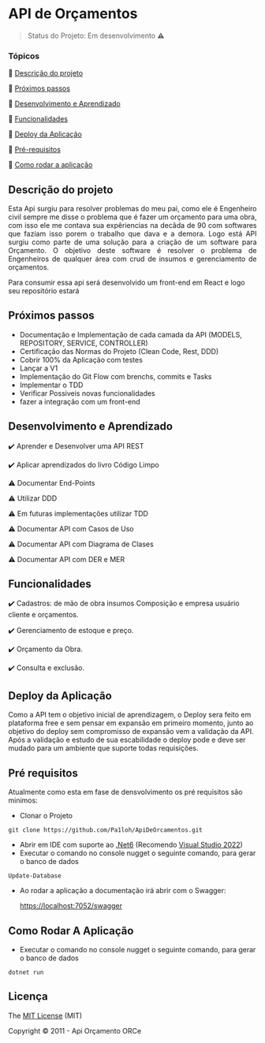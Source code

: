 <h1>API de Orçamentos</h1> 




> Status do Projeto: Em desenvolvimento :warning: 

### Tópicos 

:small_blue_diamond: [Descrição do projeto](#descrição-do-projeto)

:small_blue_diamond: [Próximos passos](#próximos-passos)

:small_blue_diamond: [Desenvolvimento e Aprendizado](#descrição-do-projeto)

:small_blue_diamond: [Funcionalidades](#funcionalidades)

:small_blue_diamond: [Deploy da Aplicação](#deploy-da-aplicação)

:small_blue_diamond: [Pré-requisitos](#pré-requisitos)

:small_blue_diamond: [Como rodar a aplicação](#como-rodar-a-aplicação)

## Descrição do projeto 

<p align="justify">
Esta Api surgiu para resolver problemas do meu pai, como ele é Engenheiro civil sempre me disse o problema que é fazer um orçamento para uma obra,
com isso ele me contava sua expêriencias na decâda de 90 com softwares que faziam isso porem o trabalho que dava e a demora.
Logo está API surgiu como parte de uma solução para a criação de um software para Orçamento.
O objetivo deste software é resolver o problema de Engenheiros de qualquer área com crud de insumos e gerenciamento de orçamentos.

Para consumir essa api será desenvolvido um front-end em React e logo seu repositório estará
</p>

## Próximos passos

- Documentação e Implementação de cada camada da API (MODELS, REPOSITORY, SERVICE, CONTROLLER)
- Certificação das Normas do Projeto (Clean Code, Rest, DDD)
- Cobrir 100% da Aplicação com testes
- Lançar a V1
- Implementação do Git Flow com brenchs, commits e Tasks
- Implementar o TDD
- Verificar Possiveis novas funcionalidades
- fazer a integração com um front-end



## Desenvolvimento e Aprendizado

:heavy_check_mark: Aprender e Desenvolver uma API REST

:heavy_check_mark: Aplicar aprendizados do livro Código Limpo

:warning:  Documentar End-Points

:warning:  Utilizar DDD

:warning:  Em futuras implementações utilizar TDD

:warning:  Documentar API com Casos de Uso

:warning:  Documentar API com Diagrama de Clases

:warning:  Documentar API com DER e MER

## Funcionalidades

:heavy_check_mark: Cadastros: de mão de obra  insumos  Composição e empresa  usuário  cliente e orçamentos.

:heavy_check_mark: Gerenciamento de estoque e preço.

:heavy_check_mark: Orçamento da Obra.

:heavy_check_mark: Consulta e exclusão.

## Deploy da Aplicação

Como a API tem o objetivo inicial de aprendizagem, o Deploy sera feito em plataforma free e sem pensar em expansão em primeiro momento, junto ao objetivo do deploy sem compromisso de expansão vem a validação da API.
Após a validação e estudo de sua escabilidade o deploy pode e deve ser mudado para um ambiente que suporte todas requisições.

## Pré requisitos

Atualmente como esta em fase de densvolvimento os pré requisitos são minimos:

- Clonar o Projeto
```
git clone https://github.com/Pa1loh/ApiDeOrcamentos.git
```
- Abrir em IDE com suporte ao [.Net6](<https://dotnet.microsoft.com/en-us/download/dotnet/6.0>) (Recomendo [Visual Studio 2022](<https://visualstudio.microsoft.com/pt-br/vs/>))
- Executar o comando no console nugget o seguinte comando, para gerar o banco de dados
```
Update-Database
````
- Ao rodar a aplicação a documentação irá abrir com o Swagger:

  <https://localhost:7052/swagger>

## Como Rodar A Aplicação

- Executar o comando no console nugget o seguinte comando, para gerar o banco de dados
```
dotnet run
```

## Licença 

The [MIT License]() (MIT)

Copyright :copyright: 2011 - Api Orçamento ORCe



